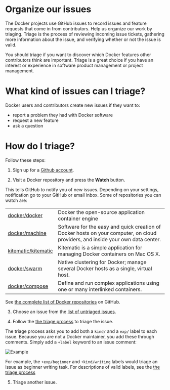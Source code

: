 <!--[metadata]>
+++
title = "Organize our issues"
description = "Organize our issues"
keywords = ["governance, board, members, profiles"]
[menu.main]
parent="smn_registry_ref"
+++
<![end-metadata]-->

# Organize our issues

The Docker projects use GitHub issues to record issues and feature requests that
come in from contributors.  Help us organize our work by triaging. Triage is the
process of reviewing incoming issue tickets, gathering more information about
the issue, and verifying whether or not the issue is valid.

You should triage if you want to discover which Docker features other contributors
think are important. Triage is a great choice if you have an interest
or experience in software product management or project management.


# What kind of issues can I triage?

Docker users and contributors create new issues if they want to:

* report a problem they had with Docker software
* request a new feature 
* ask a question

# How do I triage?

Follow these steps:

1. Sign up for a <a href="https://github.com" target="_blank">Github account</a>.

2. Visit a Docker repository and press the **Watch** button.

This tells GitHub to notify you of new issues. Depending on your settings,
notification go to your GitHub or email inbox. Some of repositories you can watch are:
<table class="tg" >
    <col width="20%">
    <col width="80%">
    <tr>
        <td class="tg-031e"><a href="https://github.com/docker/docker" target="_blank">docker/docker</a></td>
        <td class="tg-031e">Docker the open-source application container engine</td>
    </tr>
    <tr>
        <td class="tg-031e"><a href="https://github.com/docker/machine" target="_blank">docker/machine</a></td>
        <td class="tg-031e">Software for the easy and quick creation of Docker hosts on your computer, on cloud providers, and inside your own data center.</td>
    </tr>
    <tr>
        <td class="tg-031e"><a href="https://github.com/kitematic/kitematic" target="_blank">kitematic/kitematic</a></td>
        <td class="tg-031e">Kitematic is a simple application for managing Docker containers on Mac OS X.</td>
    </tr>
    </tr>
    <tr>
        <td class="tg-031e"><a href="https://github.com/docker/swarm" target="_blank">docker/swarm</a></td>
        <td class="tg-031e">Native clustering for Docker; manage several Docker hosts as a single, virtual host.</td>
    </tr>
    <tr>
        <td class="tg-031e"><a href="https://github.com/docker/compose" target="_blank">docker/compose</a></td>
        <td class="tg-031e">Define and run complex applications using one or many interlinked containers.</td>
    </tr>
</table>


See <a href="https://github.com/docker" target="_blank">the complete list of
Docker repositories</a> on GitHub.
	
3. Choose an issue from the <a
href="https://github.com/docker/docker/issues?q=is%3Aopen+is%3Aissue+-label%
3Akind%2Fproposal+-label%3Akind%2Fenhancement+-label%3Akind%2Fbug+-label%3Akind%
2Fcleanup+-label%3Akind%2Fgraphics+-label%3Akind%2Fwriting+-label%3Akind%
2Fsecurity+-label%3Akind%2Fquestion+-label%3Akind%2Fimprovement+-label%3Akind%
2Ffeature" target="_blank">list of untriaged issues</a>.

4. Follow the <a
href="https://github.com/docker/docker/blob/master/project/ISSUE-TRIAGE.md"
target="_blank">the triage process</a> to triage the issue. 

The triage process asks you to add both a `kind/` and a `exp/` label to each
issue. Because you are not a Docker maintainer, you add these through comments.
Simply add a `+label` keyword to an issue comment: 

![Example](/images/triage-label.png)

For example, the `+exp/beginner` and `+kind/writing` labels would triage an issue as
beginner writing task. For descriptions of valid labels, see the <a
href="https://github.com/docker/docker/blob/master/project/ISSUE-TRIAGE.md">the triage process</a> 

5. Triage another issue.

